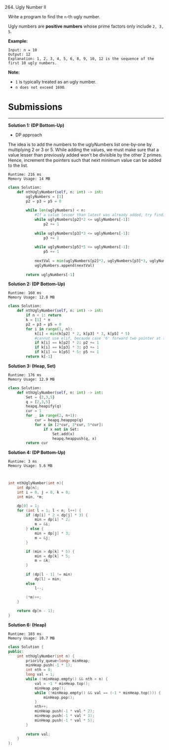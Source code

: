 264. Ugly Number II

Write a program to find the `n`-th ugly number.

Ugly numbers are **positive numbers** whose prime factors only include `2, 3, 5`. 

**Example:**
```
Input: n = 10
Output: 12
Explanation: 1, 2, 3, 4, 5, 6, 8, 9, 10, 12 is the sequence of the first 10 ugly numbers.
```

**Note:**  

* `1` is typically treated as an ugly number.
* `n does not exceed 1690`.

# Submissions
---
**Solution 1: (DP Bottom-Up)**

* DP approach

The idea is to add the numbers to the uglyNumbers list one-by-one by multiplying 2 or 3 or 5. While adding the values, we must make sure that a value lesser than previously added won't be divisible by the other 2 primes. Hence, increment the pointers such that next minimum value can be added to the list.

```
Runtime: 216 ms
Memory Usage: 14 MB
```
```python
class Solution:
    def nthUglyNumber(self, n: int) -> int:
        uglyNumbers = [1]
        p2 = p3 = p5 = 0
        
        while len(uglyNumbers) < n:
            #If a value lesser than latest was already added, try finding next least value.
            while uglyNumbers[p2]*2 <= uglyNumbers[-1]:
                p2 += 1
            
            while uglyNumbers[p3]*3 <= uglyNumbers[-1]:
                p3 += 1
            
            while uglyNumbers[p5]*5 <= uglyNumbers[-1]:
                p5 += 1
            
            nextVal = min(uglyNumbers[p2]*2, uglyNumbers[p3]*3, uglyNumbers[p5]*5)
            uglyNumbers.append(nextVal)
        
        return uglyNumbers[-1]
```

**Solution 2: (DP Bottom-Up)**
```
Runtime: 160 ms
Memory Usage: 12.8 MB
```
```python
class Solution:
    def nthUglyNumber(self, n: int) -> int:
        if n < 1: return 
        k = [1] * n
        p2 = p3 = p5 = 0
        for i in range(1, n):
            k[i] = min(k[p2] * 2, k[p3] * 3, k[p5] * 5)
            #cannot use elif, becaude case '6' forward two pointer at the same time, '30' forward all pointer
            if k[i] == k[p2] * 2: p2 += 1
            if k[i] == k[p3] * 3: p3 += 1
            if k[i] == k[p5] * 5: p5 += 1
        return k[-1]
```

**Solution 3: (Heap, Set)**
```
Runtime: 176 ms
Memory Usage: 12.9 MB
```
```python
class Solution:
    def nthUglyNumber(self, n: int) -> int:
        Set = {2,3,5}
        q = [2,3,5]
        heapq.heapify(q)
        cur = 1
        for _ in range(2, n+1):
            cur = heapq.heappop(q)
            for x in [2*cur, 3*cur, 5*cur]:
                if x not in Set:
                    Set.add(x)
                    heapq.heappush(q, x)
        return cur
```

**Solution 4: (DP Bottom-Up)**
```
Runtime: 3 ms
Memory Usage: 5.6 MB
```
```c


int nthUglyNumber(int n){
    int dp[n];
    int i = 0, j = 0, k = 0;
    int min, *m;

    dp[0] = 1;
    for (int l = 1; l < n; l++) {
        if (dp[i] * 2 < dp[j] * 3) {
            min = dp[i] * 2;
            m = &i;
        } else {
            min = dp[j] * 3;
            m = &j;
        }

        if (min > dp[k] * 5) {
            min = dp[k] * 5;
            m = &k;
        }
        
        if (dp[l - 1] != min)
            dp[l] = min;
        else
            l--;
        
        (*m)++;
    }

    return dp[n - 1];
}
```

**Solution 6: (Heap)**
```
Runtime: 103 ms
Memory Usage: 10.7 MB
```
```c++
class Solution {
public:
    int nthUglyNumber(int n) {
        priority_queue<long> minHeap;
        minHeap.push(-1 * 1);
        int nth = 0;
        long val = 1;
        while (!minHeap.empty() && nth < n) {
            val = -1 * minHeap.top();
            minHeap.pop();
            while (!minHeap.empty() && val == (-1 * minHeap.top())) {
                minHeap.pop();
            }
            nth++;
            minHeap.push(-1 * val * 2);
            minHeap.push(-1 * val * 3);
            minHeap.push(-1 * val * 5);
        }
        
        return val;
    }
};
```
